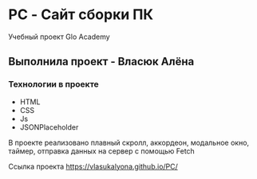 # PC - Сайт сборки ПК

Учебный проект Glo Academy

## Выполнила проект - Власюк Алёна

### Технологии в проекте 
- HTML
- CSS
- Js
- JSONPlaceholder

В проекте реализовано плавный скролл, аккордеон, модальное окно, таймер, отправка данных на сервер с помощью Fetch

Ссылка проекта https://vlasukalyona.github.io/PC/
